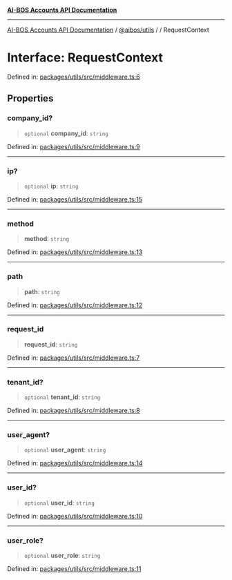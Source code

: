 [**AI-BOS Accounts API Documentation**](../../../README.md)

***

[AI-BOS Accounts API Documentation](../../../README.md) / [@aibos/utils](../README.md) / [](../README.md) / RequestContext

# Interface: RequestContext

Defined in: [packages/utils/src/middleware.ts:6](https://github.com/pohlai88/accounts/blob/48103fb36d28b2b9bfb33472b6de2f719773cde9/packages/utils/src/middleware.ts#L6)

## Properties

### company\_id?

> `optional` **company\_id**: `string`

Defined in: [packages/utils/src/middleware.ts:9](https://github.com/pohlai88/accounts/blob/48103fb36d28b2b9bfb33472b6de2f719773cde9/packages/utils/src/middleware.ts#L9)

***

### ip?

> `optional` **ip**: `string`

Defined in: [packages/utils/src/middleware.ts:15](https://github.com/pohlai88/accounts/blob/48103fb36d28b2b9bfb33472b6de2f719773cde9/packages/utils/src/middleware.ts#L15)

***

### method

> **method**: `string`

Defined in: [packages/utils/src/middleware.ts:13](https://github.com/pohlai88/accounts/blob/48103fb36d28b2b9bfb33472b6de2f719773cde9/packages/utils/src/middleware.ts#L13)

***

### path

> **path**: `string`

Defined in: [packages/utils/src/middleware.ts:12](https://github.com/pohlai88/accounts/blob/48103fb36d28b2b9bfb33472b6de2f719773cde9/packages/utils/src/middleware.ts#L12)

***

### request\_id

> **request\_id**: `string`

Defined in: [packages/utils/src/middleware.ts:7](https://github.com/pohlai88/accounts/blob/48103fb36d28b2b9bfb33472b6de2f719773cde9/packages/utils/src/middleware.ts#L7)

***

### tenant\_id?

> `optional` **tenant\_id**: `string`

Defined in: [packages/utils/src/middleware.ts:8](https://github.com/pohlai88/accounts/blob/48103fb36d28b2b9bfb33472b6de2f719773cde9/packages/utils/src/middleware.ts#L8)

***

### user\_agent?

> `optional` **user\_agent**: `string`

Defined in: [packages/utils/src/middleware.ts:14](https://github.com/pohlai88/accounts/blob/48103fb36d28b2b9bfb33472b6de2f719773cde9/packages/utils/src/middleware.ts#L14)

***

### user\_id?

> `optional` **user\_id**: `string`

Defined in: [packages/utils/src/middleware.ts:10](https://github.com/pohlai88/accounts/blob/48103fb36d28b2b9bfb33472b6de2f719773cde9/packages/utils/src/middleware.ts#L10)

***

### user\_role?

> `optional` **user\_role**: `string`

Defined in: [packages/utils/src/middleware.ts:11](https://github.com/pohlai88/accounts/blob/48103fb36d28b2b9bfb33472b6de2f719773cde9/packages/utils/src/middleware.ts#L11)
